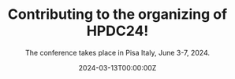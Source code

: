 ---
title: Contributing to the organizing of HPDC24! 
subtitle: The conference takes place in Pisa Italy, June 3-7, 2024.

# Summary for listings and search engines

# Link this post with a project
# projects: []

external_link: 'https://www.hpdc.org/2024/'

# Date published
date: '2024-03-13T00:00:00Z'

# Date updated
#lastmod: '2020-12-13T00:00:00Z'

---